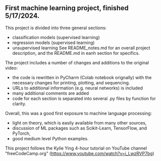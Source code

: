 ## First machine learning project, finished 5/17/2024.

This project is divided into three general sections:
- classification models (supervised learning)
- regression models (supervised learning)
- unsupervised learning
See README_notes.md for an overall project description, and the README.md in eanh section for specifics.
  
The project includes a number of changes and additions to the original video:
- the code is rewritten in PyCharm (Colab notebook orignally) with the necessary changes for printing, plotting, and sequencing.
- URLs to additional information (e.g. neural networks) is included
- many additional comments are added
- code for each section is separated into several .py files by function for clarity.

Overall, this was a good first exposure to machine language processing:
- light on theory, which is easily available from many other sources,
- discussion of ML packages such as Scikit-Learn, TensorFlow, and PyTorch,
- good medium level Python examples.

This project follows the Kylie Ying 4-hour tutorial on  YouTube channel "freeCodeCamp.org" (https://www.youtube.com/watch?v=i_LwzRVP7bg)
